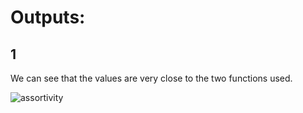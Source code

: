 # Outputs:

## 1
 We can see that the values are very close to the two functions used.
 
![assortivity](https://user-images.githubusercontent.com/39385060/179433967-6bc1b661-082e-4305-9e2b-5b429c25351d.png)
